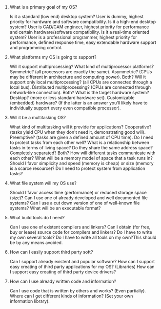 1. What is a primary goal of my OS?

    Is it a standard (low end) desktop system? User is dummy, highest priority for hardware and software compatibility.
    Is it a high-end desktop system? User is CAD/CAM engineer, highest priority for performance and certain hardware/software compatibility.
    Is it a real-time oriented system? User is a professional programmer, highest priority for performance, defined response time, easy extendable hardware support and programming control.

2. What platforms my OS is going to support?

    Will it support multiprocessing?
    What kind of multiprocessor platforms? Symmetric? (all processors are exactly the same). Asymmetric? (CPUs may be different in architecture and computing power). Both?
    Will it support only local multiprocessing? (all CPUs are connected through a local bus). Distributed multiprocessing? (CPUs are connected through network-like connection). Both?
    What is the target hardware system? Desktop? (more or less standard hardware set). Customizable (embedded) hardware? (If the latter is an answer you'll likely have to individually support every even compatible processor).

3. Will it be a multitasking OS?

    What kind of multitasking will it provide for applications? Cooperative? (tasks yield CPU when they don't need it, demonstrating good will). Preemptive? (tasks are given a defined amount of CPU time).
    Do I need to protect tasks from each other well?
    What is a relationship between tasks in terms of living space? Do they share the same address space? Completely separated? Both?
    How will different tasks communicate with each other?
    What will be a memory model of space that a task runs in? Should I favor simplicity and speed (memory is cheap) or size (memory is a scarce resource)?
    Do I need to protect system from application tasks?

4. What file system will my OS use?

    Should I favor access time (performance) or reduced storage space (size)?
    Can I use one of already developed and well documented file systems?
    Can I use a cut down version of one of well-known file systems?
    What will be an executable format?

5. What build tools do I need?

    Can I use one of existent compilers and linkers?
    Can I obtain (for free, buy or lease) source code for compilers and linkers?
    Do I have to write my own several tools?
    Do I have to write all tools on my own?This should be by any means avoided.

6. How can I easily support third party soft?

    Can I support already existent and popular software?
    How can I support easy creating of third party applications for my OS? (Libraries)
    How can I support easy creating of third party device drivers?

7. How can I use already written code and information?

    Can I use code that is written by others and works? (Even partially).
    Where can I get different kinds of information? (Set your own information library).
